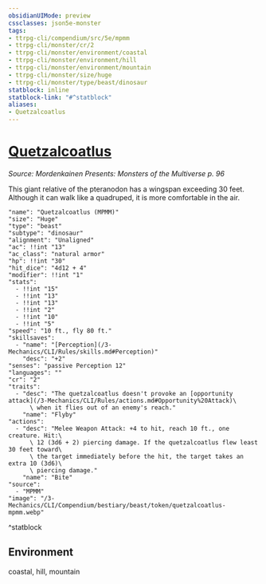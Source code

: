```yaml
---
obsidianUIMode: preview
cssclasses: json5e-monster
tags:
- ttrpg-cli/compendium/src/5e/mpmm
- ttrpg-cli/monster/cr/2
- ttrpg-cli/monster/environment/coastal
- ttrpg-cli/monster/environment/hill
- ttrpg-cli/monster/environment/mountain
- ttrpg-cli/monster/size/huge
- ttrpg-cli/monster/type/beast/dinosaur
statblock: inline
statblock-link: "#^statblock"
aliases:
- Quetzalcoatlus
---
```

# [Quetzalcoatlus](3-Mechanics\CLI\Compendium\bestiary\beast/quetzalcoatlus-mpmm.md)
*Source: Mordenkainen Presents: Monsters of the Multiverse p. 96*  

This giant relative of the pteranodon has a wingspan exceeding 30 feet. Although it can walk like a quadruped, it is more comfortable in the air.

```statblock
"name": "Quetzalcoatlus (MPMM)"
"size": "Huge"
"type": "beast"
"subtype": "dinosaur"
"alignment": "Unaligned"
"ac": !!int "13"
"ac_class": "natural armor"
"hp": !!int "30"
"hit_dice": "4d12 + 4"
"modifier": !!int "1"
"stats":
  - !!int "15"
  - !!int "13"
  - !!int "13"
  - !!int "2"
  - !!int "10"
  - !!int "5"
"speed": "10 ft., fly 80 ft."
"skillsaves":
  - "name": "[Perception](/3-Mechanics/CLI/Rules/skills.md#Perception)"
    "desc": "+2"
"senses": "passive Perception 12"
"languages": ""
"cr": "2"
"traits":
  - "desc": "The quetzalcoatlus doesn't provoke an [opportunity attack](/3-Mechanics/CLI/Rules/actions.md#Opportunity%20Attack)\
      \ when it flies out of an enemy's reach."
    "name": "Flyby"
"actions":
  - "desc": "Melee Weapon Attack: +4 to hit, reach 10 ft., one creature. Hit:\
      \ 12 (3d6 + 2) piercing damage. If the quetzalcoatlus flew least 30 feet toward\
      \ the target immediately before the hit, the target takes an extra 10 (3d6)\
      \ piercing damage."
    "name": "Bite"
"source":
  - "MPMM"
"image": "/3-Mechanics/CLI/Compendium/bestiary/beast/token/quetzalcoatlus-mpmm.webp"
```
^statblock

## Environment

coastal, hill, mountain